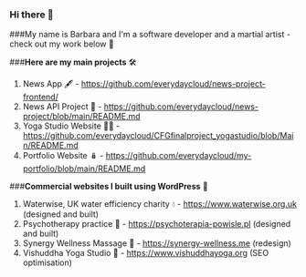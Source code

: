 ### Hi there 👋

###My name is Barbara and I'm a software developer and a martial artist - check out my work below 🍳

<!--
**everydaycloud/everydaycloud** is a ✨ _special_ ✨ repository because its `README.md` (this file) appears on your GitHub profile.

Here are some ideas to get you started:

- 🔭 I’m currently working on ...
- 🌱 I’m currently learning ...
- 👯 I’m looking to collaborate on ...
- 🤔 I’m looking for help with ...
- 💬 Ask me about ...
- 📫 How to reach me: ...
- 😄 Pronouns: ...
- ⚡ Fun fact: ...
-->
###**Here are my main projects** 🛠️

1. News App 🖋️ - https://github.com/everydaycloud/news-project-frontend/
2. News API Project 📰 - https://github.com/everydaycloud/news-project/blob/main/README.md
3. Yoga Studio Website 🧘‍♀️ - https://github.com/everydaycloud/CFGfinalproject_yogastudio/blob/Main/README.md
4. Portfolio Website 🪆 - https://github.com/everydaycloud/my-portfolio/blob/main/README.md

###**Commercial websites I built using WordPress** 🤖

1. Waterwise, UK water efficiency charity 💧 - https://www.waterwise.org.uk (designed and built)
2. Psychotherapy practice 🧠 - https://psychoterapia-powisle.pl (designed and built)
3. Synergy Wellness Massage 🪷 - https://synergy-wellness.me (redesign)
4. Vishuddha Yoga Studio 🌊 - https://www.vishuddhayoga.org (SEO optimisation)


